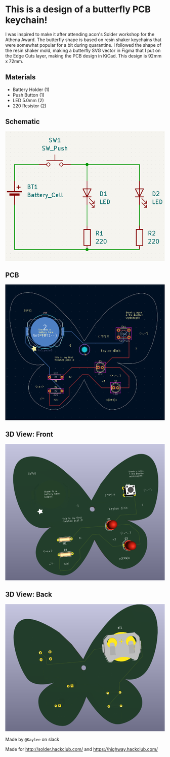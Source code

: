 # This is a design of a butterfly PCB keychain!

I was inspired to make it after attending acon's Solder workshop for the Athena Award.
The butterfly shape is based on resin shaker keychains that were somewhat popular for a bit during quarantine. I followed the shape of the resin shaker mold, making a butterfly SVG vector in Figma that I put on the Edge Cuts layer, making the PCB design in KiCad. This design is 92mm x 72mm.

## Materials
- Battery Holder (1)
- Push Button (1)
- LED 5.0mm (2)
- 220 Resistor (2)

## Schematic
![schematic editor](schematic.png)

## PCB
![pcb design](pcb.png)

## 3D View: Front
![front 3d view](3d_front.png)

## 3D View: Back
![back 3d view](3d_back.png)

Made by `@Kaylee` on slack

Made for http://solder.hackclub.com/ and https://highway.hackclub.com/
